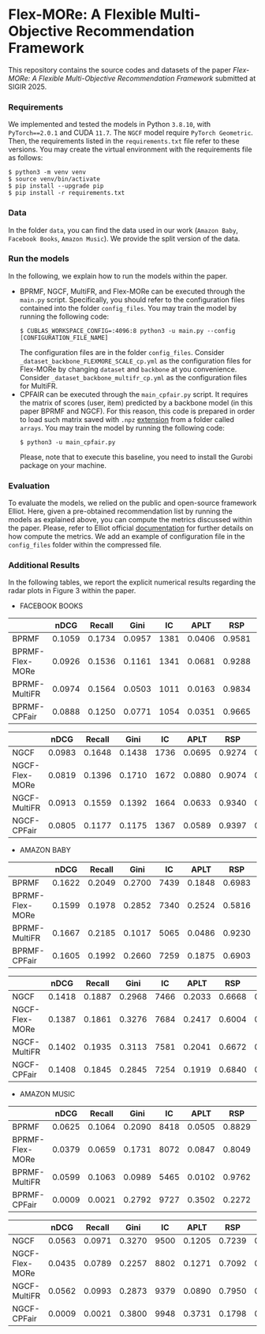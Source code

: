# Flex-MORe: A Flexible Multi-Objective Recommendation Framework
This repository contains the source codes and datasets of the paper _Flex-MORe: A Flexible Multi-Objective Recommendation Framework_ submitted at SIGIR 2025.

### Requirements
We implemented and tested the models in Python `3.8.10`, with `PyTorch==2.0.1` and CUDA `11.7`. The `NGCF` model require `PyTorch Geometric`. Then, the requirements listed in the `requirements.txt` file refer to these versions. You may create the virtual environment with the requirements file as follows:

```
$ python3 -m venv venv
$ source venv/bin/activate
$ pip install --upgrade pip
$ pip install -r requirements.txt
```

### Data
In the folder `data`, you can find the data used in our work (`Amazon Baby`, `Facebook Books`, `Amazon Music`). We provide the split version of the data.

### Run the models
In the following, we explain how to run the models within the paper.
- BPRMF, NGCF, MultiFR, and Flex-MORe can be executed through the `main.py` script. Specifically, you should refer to the configuration files contained into the folder `config_files`. You may train the model by running the following code:
  ```
  $ CUBLAS_WORKSPACE_CONFIG=:4096:8 python3 -u main.py --config [CONFIGURATION_FILE_NAME]
  ```
  The configuration files are in the folder `config_files`. Consider `_dataset_backbone_FLEXMORE_SCALE_cp.yml` as the configuration files for Flex-MORe by changing `dataset` and `backbone` at you convenience. Consider `_dataset_backbone_multifr_cp.yml` as the configuration files for MultiFR.
- CPFAIR can be executed through the `main_cpfair.py` script. It requires the matrix of scores (user, item) predicted by a backbone model (in this paper BPRMF and NGCF). For this reason, this code is prepared in order to load such matrix saved with `.npz` [extension](https://numpy.org/doc/stable/reference/generated/numpy.savez_compressed.html) from a folder called `arrays`.  You may train the model by running the following code:
  ```
  $ python3 -u main_cpfair.py
  ```
  Please, note that to execute this baseline, you need to install the Gurobi package on your machine.

### Evaluation
To evaluate the models, we relied on the public and open-source framework Elliot. Here, given a pre-obtained recommendation list by running the models as explained above, you can compute the metrics discussed within the paper. Please, refer to Elliot official [documentation](https://elliot.readthedocs.io/en/latest/) for further details on how compute the metrics. We add an example of configuration file in the `config_files` folder within the compressed file.


### Additional Results
In the following tables, we report the explicit numerical results regarding the radar plots in Figure 3 within the paper.

- FACEBOOK BOOKS

|                 | **nDCG**  | **Recall** | **Gini** | **IC** | **APLT** | **RSP**  | **MAD**   | **Variance** | **HV**  |
|-----------------|-----------|------------|----------|--------|----------|----------|-----------|--------------|---------|
| BPRMF           | 0.1059    | 0.1734     | 0.0957   | 1381   | 0.0406   | 0.9581   | 0.0113    | 0.0259       | 0.0043  |
| BPRMF-Flex-MORe | 0.0926    | 0.1536     | 0.1161   | 1341   | 0.0681   | 0.9288   | 0.0071    | 0.0230       | 0.0063  |
| BPRMF-MultiFR   | 0.0974    | 0.1564     | 0.0503   | 1011   | 0.0163   | 0.9834   | 0.0086    | 0.0241       | 0.0016  |
| BPRMF-CPFair    | 0.0888    | 0.1250     | 0.0771   | 1054   | 0.0351   | 0.9665   | 0.0175    | 0.0249       | 0.0031  |


|                | **nDCG** | **Recall** | **Gini** | **IC** | **APLT** | **RSP** | **MAD** | **Variance** | **HV**  |
|----------------|----------|------------|----------|--------|----------|---------|---------|--------------|---------|
| NGCF           | 0.0983   | 0.1648     | 0.1438   | 1736   | 0.0695   | 0.9274  | 0.0198  | 0.0235       | 0.0068  |
| NGCF-Flex-MORe | 0.0819   | 0.1396     | 0.1710   | 1672   | 0.0880   | 0.9074  | 0.0167  | 0.0198       | 0.0072  |
| NGCF-MultiFR   | 0.0913   | 0.1559     | 0.1392   | 1664   | 0.0633   | 0.9340  | 0.0069  | 0.0217       | 0.0058  |
| NGCF-CPFair    | 0.0805   | 0.1177     | 0.1175   | 1367   | 0.0589   | 0.9397  | 0.0302  | 0.0215       | 0.0047  |

- AMAZON BABY

|                 | **nDCG** | **Recall** | **Gini** | **IC** | **APLT** | **RSP** | **MAD** | **Variance** | **HV**  |
|-----------------|----------|------------|----------|--------|----------|---------|---------|--------------|---------|
| BPRMF           | 0.1622   | 0.2049     | 0.2700   | 7439   | 0.1848   | 0.6983  | 0.0345  | 0.0905       | 0.0300  |
| BPRMF-Flex-MORe | 0.1599   | 0.1978     | 0.2852   | 7340   | 0.2524   | 0.5816  | 0.0341  | 0.0916       | 0.0404  |
| BPRMF-MultiFR   | 0.1667   | 0.2185     | 0.1017   | 5065   | 0.0486   | 0.9230  | 0.0366  | 0.0921       | 0.0080  |
| BPRMF-CPFair    | 0.1605   | 0.1992     | 0.2660   | 7259   | 0.1875   | 0.6903  | 0.0393  | 0.0905       | 0.0301  |


|                 | **nDCG** | **Recall** | **Gini** | **IC** | **APLT** | **RSP** | **MAD** | **Variance** | **HV**  |
|-----------------|----------|------------|----------|--------|----------|---------|---------|--------------|---------|
| NGCF            | 0.1418   | 0.1887     | 0.2968   | 7466   | 0.2033   | 0.6668  | 0.0429  | 0.0798       | 0.0288  |
| NGCF-Flex-MORe  | 0.1387   | 0.1861     | 0.3276   | 7684   | 0.2417   | 0.6004  | 0.0358  | 0.0791       | 0.0335  |
| NGCF-MultiFR    | 0.1402   | 0.1935     | 0.3113   | 7581   | 0.2041   | 0.6672  | 0.0459  | 0.0770       | 0.0286  |
| NGCF-CPFair     | 0.1408   | 0.1845     | 0.2845   | 7254   | 0.1919   | 0.6840  | 0.0503  |              | 9.0890  |


- AMAZON MUSIC

|                 | **nDCG** | **Recall** | **Gini** | **IC** | **APLT** | **RSP** | **MAD** | **Variance** | **HV**  |
|-----------------|----------|------------|----------|--------|----------|---------|---------|--------------|---------|
| BPRMF           | 0.0625   | 0.1064     | 0.2090   | 8418   | 0.0505   | 0.8829  | 0.0076  | 0.0270       | 0.0032  |
| BPRMF-Flex-MORe | 0.0379   | 0.0659     | 0.1731   | 8072   | 0.0847   | 0.8049  | 0.0041  | 0.0169       | 0.0032  |
| BPRMF-MultiFR   | 0.0599   | 0.1063     | 0.0989   | 5465   | 0.0102   | 0.9762  | 0.0060  | 0.0248       | 0.0006  |
| BPRMF-CPFair    | 0.0009   | 0.0021     | 0.2792   | 9727   | 0.3502   | 0.2272  | 0.0006  | 0.0003       | 0.0003  |


|                | **nDCG** | **Recall** | **Gini** | **IC** | **APLT** | **RSP** | **MAD** | **Variance** | **HV**  |
|----------------|----------|------------|----------|--------|----------|---------|---------|--------------|---------|
| NGCF           | 0.0563   | 0.0971     | 0.3270   | 9500   | 0.1205   | 0.7239  | 0.0048  | 0.0245       | 0.0068  |
| NGCF-Flex-MORe | 0.0435   | 0.0789     | 0.2257   | 8802   | 0.1271   | 0.7092  | 0.0081  | 0.0190       | 0.0055  |
| NGCF-MultiFR   | 0.0562   | 0.0993     | 0.2873   | 9379   | 0.0890   | 0.7950  | 0.0089  | 0.0050       | 0.0089  |
| NGCF-CPFair    | 0.0009   | 0.0021     | 0.3800   | 9948   | 0.3731   | 0.1798  | 0.0003  | 0.0003       | 0.0003  |

